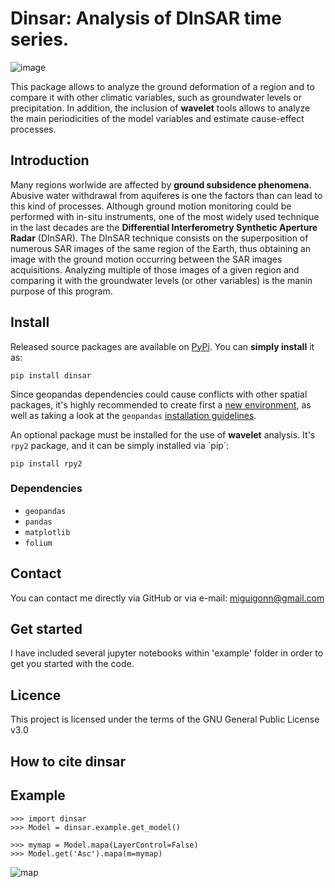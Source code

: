 # Dinsar: Analysis of DInSAR time series.
![image](https://user-images.githubusercontent.com/75794654/156266031-0137cf89-f55f-4ce8-9695-688a7909c7af.png)

This package allows to analyze the ground deformation of a region and to compare it with other climatic variables, such as groundwater levels or precipitation. In addition, the inclusion of **wavelet** tools allows to analyze the main periodicities of the model variables and estimate cause-effect processes.

## Introduction

Many regions worlwide are affected by **ground subsidence phenomena**. Abusive water withdrawal from aquiferes is one the factors than can lead to this kind of processes. Although ground motion monitoring could be performed with in-situ instruments, one of the most widely used technique in the last decades are the **Differential Interferometry Synthetic Aperture Radar** (DInSAR). The DInSAR technique consists on the superposition of numerous SAR images of the same region of the Earth, thus obtaining an image with the ground motion occurring between the SAR images acquisitions. Analyzing multiple of those images of a given region and comparing it with the groundwater levels (or other variables) is the manin purpose of this program.

## Install

Released source packages are available on [PyPi](https://pypi.org/). You can **simply install** it as:

`pip install dinsar`

Since geopandas dependencies could cause conflicts with other spatial packages, it's highly recommended to create first a [new environment](https://docs.conda.io/projects/conda/en/latest/user-guide/tasks/manage-environments.html#creating-an-environment-with-commands), as well as taking a look at the `geopandas` [installation guidelines](https://geopandas.org/en/stable/getting_started/install.html).

An optional package must be installed for the use of **wavelet** analysis. It's `rpy2` package, and it can be simply installed via ´pip´:

`pip install rpy2`

### Dependencies

- `geopandas`
- `pandas`
- `matplotlib`
- `folium`

## Contact

You can contact me directly via GitHub or via e-mail: miguigonn@gmail.com
    
## Get started

I have included several jupyter notebooks within 'example' folder in order to get you started with the code.

## Licence
This project is licensed under the terms of the GNU General Public License v3.0

## How to cite dinsar

## Example

    >>> import dinsar
    >>> Model = dinsar.example.get_model()

    >>> mymap = Model.mapa(LayerControl=False)
    >>> Model.get('Asc').mapa(m=mymap)
![map](https://user-images.githubusercontent.com/75794654/156733794-922a0bfe-e42b-4f4e-93fa-bf0cdcf71511.png)







